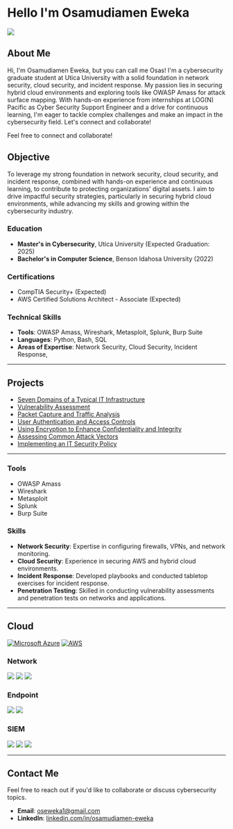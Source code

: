 # Hello I'm Osamudiamen Eweka 
<a href="https://www.linkedin.com/in/osamudiamen-eweka-85b3b3261/"><img src="https://img.shields.io/badge/-LinkedIn-0072b1?&style=for-the-badge&logo=linkedin&logoColor=white" /></a>
## About Me
Hi, I'm Osamudiamen Eweka, but you can call me Osas! I'm a cybersecurity graduate student at Utica University with a solid foundation in network security, cloud security, and incident response. My passion lies in securing hybrid cloud environments and exploring tools like OWASP Amass for attack surface mapping. With hands-on experience from internships at LOG(N) Pacific as Cyber Security Support Engineer and a drive for continuous learning, I'm eager to tackle complex challenges and make an impact in the cybersecurity field. Let's connect and collaborate!

Feel free to connect and collaborate!

## Objective
To leverage my strong foundation in network security, cloud security, and incident response, combined with hands-on experience and continuous learning, to contribute to protecting organizations' digital assets. I aim to drive impactful security strategies, particularly in securing hybrid cloud environments, while advancing my skills and growing within the cybersecurity industry.


### Education
- **Master's in Cybersecurity**, Utica University (Expected Graduation: 2025)
- **Bachelor's in Computer Science**, Benson Idahosa University (2022)

### Certifications
- CompTIA Security+ (Expected)
- AWS Certified Solutions Architect - Associate (Expected)

### Technical Skills
- **Tools**: OWASP Amass, Wireshark, Metasploit, Splunk, Burp Suite
- **Languages**: Python, Bash, SQL
- **Areas of Expertise**: Network Security, Cloud Security, Incident Response, 

---

## Projects
- [Seven Domains of a Typical IT Infrastructure](https://github.com/Eweka01/-Seven-Domains-of-a-Typical-IT-Infrastructure-/tree/main)
- [Vulnerability Assessment](https://github.com/Eweka01/Performing-a-Vulnerability-Assessment/tree/main)
- [Packet Capture and Traffic Analysis](https://github.com/Eweka01/Performing-Packet-Capture-and-Traffic-Analysis/tree/main)
- [User Authentication and Access Controls](https://github.com/Eweka01/Applying-User-Authentication-and-Access-Controls/tree/main)
- [Using Encryption to Enhance Confidentiality and Integrity](https://github.com/Eweka01/Using-Encryption-to-Enhance-Confidentiality-and-Integrity)
- [Assessing Common Attack Vectors](https://github.com/Eweka01/Assessing-Common-Attack-Vectors/tree/main)
- [Implementing an IT Security Policy](https://github.com/Eweka01/Implementing-an-IT-Security-Policy)

---
### Tools
- OWASP Amass
- Wireshark
- Metasploit
- Splunk
- Burp Suite

### Skills
- **Network Security**: Expertise in configuring firewalls, VPNs, and network monitoring.
- **Cloud Security**: Experience in securing AWS and hybrid cloud environments.
- **Incident Response**: Developed playbooks and conducted tabletop exercises for incident response.
- **Penetration Testing**: Skilled in conducting vulnerability assessments and penetration tests on networks and applications.

---

## Cloud

[![Microsoft Azure](https://img.shields.io/badge/Microsoft_Azure-0089D6?style=for-the-badge&logo=microsoft-azure&logoColor=white)](https://learn.microsoft.com/en-us/azure/)
[![AWS](https://img.shields.io/badge/Amazon_AWS-232F3E?style=for-the-badge&logo=amazon-aws&logoColor=white)](https://aws.amazon.com/)

### Network
<div>
    <img src="https://img.shields.io/badge/-Wireshark-1679A7?&style=for-the-badge&logo=Wireshark&logoColor=white" />
    <img src="https://img.shields.io/badge/-Suricata-EF3B2D?&style=for-the-badge&logo=Suricata&logoColor=white" />
    <img src="https://img.shields.io/badge/-Zeek-777BB4?&style=for-the-badge&logo=Zeek&logoColor=white" />
</div>

### Endpoint
<div>
    <img src="https://img.shields.io/badge/-Microsoft_Defender_for_Endpoint-00A4EF?&style=for-the-badge&logo=Microsoft&logoColor=white" />
    <img src="https://img.shields.io/badge/-Velociraptor-4B275F?&style=for-the-badge&logo=Velociraptor&logoColor=white" />
</div>

### SIEM
<div>
    <img src="https://img.shields.io/badge/-Microsoft_Sentinel-0078D4?&style=for-the-badge&logo=Microsoft&logoColor=white" />
    <img src="https://img.shields.io/badge/-Splunk-000000?&style=for-the-badge&logo=Splunk&logoColor=white" />
    <img src="https://img.shields.io/badge/-Elastic-005571?&style=for-the-badge&logo=Elastic&logoColor=white" />
</div>

---

## Contact Me
Feel free to reach out if you'd like to collaborate or discuss cybersecurity topics.

- **Email**: oseweka1@gmail.com
- **LinkedIn**: [linkedin.com/in/osamudiamen-eweka](https://www.linkedin.com/in/osamudiamen-eweka-85b3b3261/)
